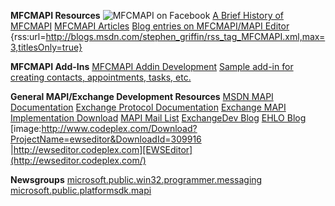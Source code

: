 **MFCMAPI Resources**
![MFCMAPI on Facebook](Documentation_http://badge.facebook.com/badge/26764016480.2776.1538253884.png|http://www.facebook.com/pages/MFCMAPI/26764016480)
[A Brief History of MFCMAPI](http://blogs.msdn.com/stephen_griffin/archive/2008/01/04/a-brief-history-of-mfcmapi.aspx)
[MFCMAPI Articles](MFCMAPI-Articles)
[Blog entries on MFCMAPI/MAPI Editor](http://blogs.msdn.com/stephen_griffin/archive/tags/MFCMAPI/default.aspx)
{rss:url=http://blogs.msdn.com/stephen_griffin/rss_tag_MFCMAPI.xml,max=3,titlesOnly=true}

**MFCMAPI Add-Ins**
[MFCMAPI Addin Development](MFCMAPI-Addin-Development)
[Sample add-in for creating contacts, appointments, tasks, etc.](CreateOutlookItemsAddin)

**General MAPI/Exchange Development Resources**
[MSDN MAPI Documentation](http://msdn2.microsoft.com/en-us/library/ms529058.aspx)
[Exchange Protocol Documentation](http://msdn.microsoft.com/en-us/library/cc307725.aspx)
[Exchange MAPI Implementation Download](http://blogs.msdn.com/stephen_griffin/archive/2006/06/09/announcing-mapi-cdo-download.aspx)
[MAPI Mail List](http://peach.ease.lsoft.com/archives/mapi-l.html)
[ExchangeDev Blog](http://blogs.msdn.com/exchangedev)
[EHLO Blog](http://msexchangeteam.com/archive/category/3305.aspx)
[image:http://www.codeplex.com/Download?ProjectName=ewseditor&DownloadId=309916
|http://ewseditor.codeplex.com][EWSEditor](http://ewseditor.codeplex.com/)

**Newsgroups**
[microsoft.public.win32.programmer.messaging](http://msdn.microsoft.com/newsgroups/default.aspx?dg=microsoft.public.win32.programmer.messaging)
[microsoft.public.platformsdk.mapi](http://msdn.microsoft.com/newsgroups/default.aspx?dg=microsoft.public.platformsdk.mapi)